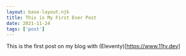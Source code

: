 ```yaml
---
layout: base-layout.njk
title: This is My First Ever Post
date: 2021-11-24
tags: ['post']
---
```

This is the first post on my blog with (Eleventy)[https://www.11ty.dev]
